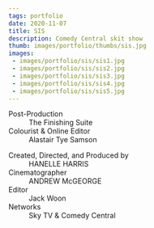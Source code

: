 ```yaml
---
tags: portfolio
date: 2020-11-07
title: SIS
description: Comedy Central skit show
thumb: images/portfolio/thumbs/sis.jpg
images:
 - images/portfolio/sis/sis1.jpg
 - images/portfolio/sis/sis2.jpg
 - images/portfolio/sis/sis3.jpg
 - images/portfolio/sis/sis4.jpg
 - images/portfolio/sis/sis5.jpg
---
```


<dl>
  <dt>Post-Production</dt>
  <dd>The Finishing Suite</dd>

  <dt>Colourist & Online Editor</dt>
  <dd>Alastair Tye Samson</dd>
</dl>

<dl>
  <dt>Created, Directed, and Produced by</dt>
  <dd>HANELLE HARRIS</dd>

  <dt>Cinematographer</dt>
  <dd>ANDREW McGEORGE</dd>

  <dt>Editor</dt>
  <dd>Jack Woon</dd>

  <dt>Networks</dt>
  <dd>Sky TV & Comedy Central</dd>
</dl>
